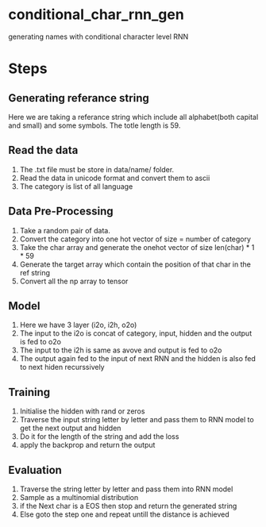 # conditional_char_rnn_gen
 generating names with conditional character level RNN

# Steps

## Generating referance string
Here we are taking a referance string which include all alphabet(both capital and small) and some symbols. The totle length is 59.

## Read the data
1. The .txt file must be store in data/name/ folder.
2. Read the data in unicode format and convert them to ascii
3. The category is list of all language

## Data Pre-Processing
1. Take a random pair of data.
2. Convert the category into one hot vector of size = number of category
3. Take the char array and generate the onehot vector of size len(char) * 1 * 59
4. Generate the target array which contain the position of that char in the ref string
5. Convert all the np array to tensor

## Model
1. Here we have 3 layer (i2o, i2h, o2o)
2. The input to the i2o is concat of category, input, hidden and the output is fed to o2o
3. The input to the i2h is same as avove and output is fed to o2o
4. The output again fed to the input of next RNN and the hidden is also fed to next hiden recurssively

## Training
1. Initialise the hidden with rand or zeros
2. Traverse the input string letter by letter and pass them to RNN model to get the next output and hidden
3. Do it for the length of the string and add the loss
4. apply the backprop and return the output

## Evaluation
1. Traverse the string letter by letter and pass them into RNN model
2. Sample as a multinomial distribution
3. if the Next char is a EOS then stop and return the generated string
4. Else goto the step one and repeat untill the distance is achieved
